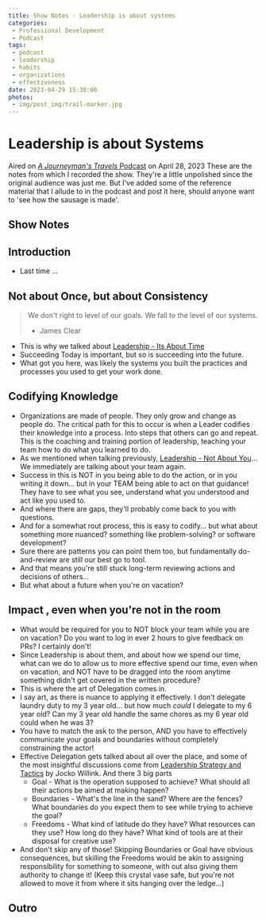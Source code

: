 ```yaml
---
title: Show Notes - Leadership is about systems
categories:
 - Professional Development
 - Podcast
tags:
 - podcast
 - leadership
 - habits
 - organizations
 - effectiveness
date: 2023-04-29 15:30:00
photos: 
 - img/post_img/trail-marker.jpg
---
```


# Leadership is about Systems
Aired on [*A Journeyman's Travels* Podcast](https://podcasters.spotify.com/pod/show/journeymans-travels) on April 28, 2023
These are the notes from which I recorded the show. They're a little unpolished since the original audience was just me. But I've added some of the reference material that I allude to in the podcast and post it here, should anyone want to 'see how the sausage is made'. 

## Show Notes
## Introduction
- Last time ...
## Not about Once, but about Consistency

> We don't right to level of our goals. We fall to the level of our systems.
> - James Clear

- This is why we talked about [Leadership - Its About Time](/blog/show-notes-leadership-about-time)
- Succeeding Today is important, but so is succeeding into the future. 
- What got you here, was likely the systems you built the practices and processes you used to get your work done.
## Codifying Knowledge
- Organizations are made of people. They only grow and change as people do. The critical path for this to occur is when a Leader codifies their knowledge into a process. Into steps that others can go and repeat. This is the coaching and training portion of leadership, teaching your team how to do what you learned to do. 
- As we mentioned when talking previously, [Leadership - Not About You](/blog/show-notes-leadership-not-about-you)... We immediately are talking about your team again. 
- Success in this is NOT in you being able to do the action, or in you writing it down... but in your TEAM being able to act on that guidance! They have to see what you see, understand what you understood and act like you used to. 
- And where there are gaps, they'll probably come back to you with questions.
- And for a somewhat rout process, this is easy to codify... but what about something more nuanced? something like problem-solving? or software development?
- Sure there are patterns you can point them too, but fundamentally do-and-review are still our best go to tool. 
- And that means you're still stuck long-term reviewing actions and decisions of others...
- But what about a future when you're on vacation?
## Impact , even when you're not in the room
- What would be required for you to NOT block your team while you are on vacation? Do you want to log in ever 2 hours to give feedback on PRs? I certainly don't!
- Since Leadership is about them, and about how we spend our time, what can we do to allow us to more effective spend our time, even when on vacation, and NOT have to be dragged into the room anytime something didn't get covered in the written procedure?
- This is where the art of Delegation comes in.
- I say art, as there is nuance to applying it effectively. I don't delegate laundry duty to my 3 year old... but how much _could_ I delegate to my 6 year old? Can my 3 year old handle the same chores as my 6 year old could when he was 3?
- You have to match the ask to the person, AND you have to effectively communicate your goals and boundaries without completely constraining the actor!
- Effective Delegation gets talked about all over the place, and some of the most insightful discussions come from [Leadership Strategy and Tactics]() by Jocko Willink. And there 3 big parts
	- Goal - What is the operation supposed to achieve? What should all their actions be aimed at making happen?
	- Boundaries - What's the line in the sand? Where are the fences? What boundaries do you expect them to see while trying to achieve the goal?
	- Freedoms - What kind of latitude do they have? What resources can they use? How long do they have? What kind of tools are at their disposal for creative use?
- And don't skip any of those! Skipping Boundaries or Goal have obvious consequences, but skilling the Freedoms would be akin to assigning responsibility for something to someone, with out also giving them authority to change it! (Keep this crystal vase safe, but you're not allowed to move it from where it sits hanging over the ledge...)
## Outro
